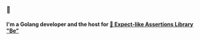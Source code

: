 ### 👋

#### I'm a Golang developer and the host for [🧪 Expect-like Assertions Library "Be"](https://github.com/expectto/be) 

<!---
expectto/expectto is a ✨ special ✨ repository because its `README.md` (this file) appears on your GitHub profile.
You can click the Preview link to take a look at your changes.
--->
